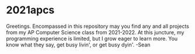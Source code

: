 # 2021apcs
Greetings. Encompassed in this repository may you find any and all projects from my AP Computer Science class from 2021-2022. At this juncture, my programming experience is limited, but I grow eager to learn more. You know what they say, get busy livin', or get busy dyin'. -Sean
